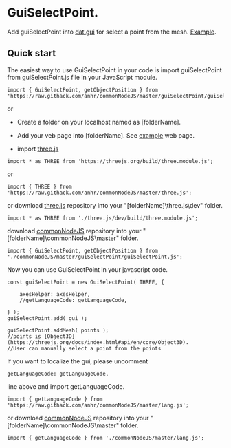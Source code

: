 # GuiSelectPoint.

Add guiSelectPoint into [dat.gui](https://github.com/anhr/dat.gui) for select a point from the mesh.
[Example](https://raw.githack.com/anhr/AxesHelper/master/Examples/AxesHelperGui.html).

## Quick start

The easiest way to use GuiSelectPoint in your code is import guiSelectPoint from guiSelectPoint.js file in your JavaScript module.
```
import { GuiSelectPoint, getObjectPosition } from 'https://raw.githack.com/anhr/commonNodeJS/master/guiSelectPoint/guiSelectPoint.js';
```
or 
* Create a folder on your localhost named as [folderName].
* Add your veb page into [folderName]. See [example](https://raw.githack.com/anhr/AxesHelper/master/Examples/AxesHelperGui.html) web page.

* import [three.js](https://github.com/anhr/three.js)
```
import * as THREE from 'https://threejs.org/build/three.module.js';
```
or
```
import { THREE } from 'https://raw.githack.com/anhr/commonNodeJS/master/three.js';
```
or download [three.js](https://github.com/anhr/three.js) repository into your "[folderName]\three.js\dev" folder.
```
import * as THREE from './three.js/dev/build/three.module.js';
```
download [commonNodeJS](https://github.com/anhr/commonNodeJS) repository into your "[folderName]\commonNodeJS\master" folder.
```
import { GuiSelectPoint, getObjectPosition } from './commonNodeJS/master/guiSelectPoint/guiSelectPoint.js';
```

Now you can use GuiSelectPoint in your javascript code.

```
const guiSelectPoint = new GuiSelectPoint( THREE, {

	axesHelper: axesHelper,
	//getLanguageCode: getLanguageCode,

} );
guiSelectPoint.add( gui );

guiSelectPoint.addMesh( points );
//points is [Object3D](https://threejs.org/docs/index.html#api/en/core/Object3D).
//User can manually select a point from the points
```
If you want to localize the gui, please uncomment
```
getLanguageCode: getLanguageCode,
```
line above and import getLanguageCode.
```
import { getLanguageCode } from 'https://raw.githack.com/anhr/commonNodeJS/master/lang.js';
```
or download [commonNodeJS](https://github.com/anhr/commonNodeJS) repository into your "[folderName]\commonNodeJS\master" folder.
```
import { getLanguageCode } from './commonNodeJS/master/lang.js';
```
